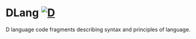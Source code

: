 # DLang [![D](https://img.shields.io/badge/D-BA4A00?style=flat-square&logo=d&logoColor=white)](https://dlang.org)
D language code fragments describing syntax and principles of language.
